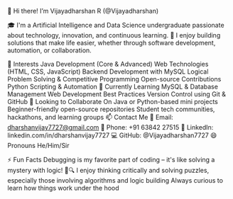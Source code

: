 👋 Hi there! I’m Vijayadharshan R (@Vijayadharshan)

🎓 I'm a Artificial Intelligence and Data Science undergraduate passionate about technology, innovation, and continuous learning.
🚀 I enjoy building solutions that make life easier, whether through software development, automation, or collaboration.

👀 Interests
Java Development (Core & Advanced)
Web Technologies (HTML, CSS, JavaScript)
Backend Development with MySQL
Logical Problem Solving & Competitive Programming
Open-source Contributions
Python Scripting & Automation
🌱 Currently Learning
MySQL & Database Management
Web Development Best Practices
Version Control using Git & GitHub
💞️ Looking to Collaborate On
Java or Python-based mini projects
Beginner-friendly open-source repositories
Student tech communities, hackathons, and learning groups
📫 Contact Me
📧 Email: dharshanvijay7727@gmail.com
📱 Phone: +91 63842 27515
💼 LinkedIn: linkedin.com/in/dharshanvijay7727
💻 GitHub: @Vijayadharshan7727
😄 Pronouns
He/Him/Sir

⚡ Fun Facts
Debugging is my favorite part of coding – it's like solving a mystery with logic! 🧠🔍
I enjoy thinking critically and solving puzzles, especially those involving algorithms and logic building
Always curious to learn how things work under the hood
